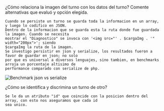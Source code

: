¿Cómo relaciona la imagen del turno con los datos del turno? Comente alternativas que evaluó y
opción elegida.

	Cuando se persiste un turno se guarda toda la informacion en un array, y luego lo codifico en JSON.
	Dentro de la informacion que se guarda esta la ruta donde fue guardada la imagen. Cuando se necesita
	mostrar el "Diagnostico" se invoca con '<img src="' . $cargaImg . '" width="200px">'; siendo 
	$cargaImg la ruta de la imagen.
	Se investigo persistir en json y serialize, los resultados fueron a favor de guardar en json; no solo
	por que es universal a diversos lenguajes, sino tambien, en benchmarks arroja un porcentaje altisimo de 
	performance comparado con serialize de php.

![Benchmark json vs serialize](https://cdn-images-1.medium.com/max/1600/1*ZFTjN5iSqzRhPg-P-t9YXQ.jpeg)
		
¿Cómo se identifica y discrimina un turno de otro?

	Se le da un atributo "id" que coincide con la posicion dentro del array, con esto nos aseguramos que cada id
	sea unico. 
